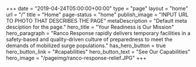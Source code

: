 +++
date = "2019-04-24T05:00:00+00:00"
type = "page"
layout = "home"
url = "/"
title = "Home"
page-status = "home"
publish_image = "INPUT URL TO PHOTO THAT DESCRIBES THE PAGE"
metaDescription = "Default meta desciption for the page."
hero_title = "Your Readiness is Our Mission"
hero_paragraph = "Ranco Response rapidly delivers temporary facilities in a safety-based and quality-driven culture of preparedness to meet the demands of mobilized surge populations."
has_hero_button = true
hero_button_link = "#capabilities"
hero_button_text = "See Our Capabilities"
hero_image = "/pageimg/ranco-response-relief.JPG"
+++